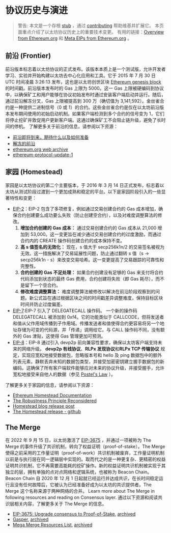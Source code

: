 # 协议历史与演进
> 警告: 本文是一个存根 [stub](https://en.wikipedia.org/wiki/Wikipedia:Stub) ，通过 [contributing](/contributing.md) 帮助维基并扩展它。
本页面重点介绍了以太坊协议历史上的重要技术变更。
有用的链接：[Overview from Ethereum.org](https://ethereum.org/en/history) 和 [Meta EIPs from Ethereum.org](https://eips.ethereum.org/meta) 。
## 前沿 (Frontier)
前沿版本标志着以太坊协议的正式发布。该版本本质上是一个测试版，允许开发者学习、实验并开始构建以太坊去中心化应用和工具。它于 2015 年 7 月 30 日 UTC 时间凌晨 3:26:13 发布，这也是以太坊创世区块 [Ethereum genesis block](https://etherscan.io/block/0) 的时间戳。前沿版本发布时的 Gas 上限为 5000。这一 Gas 上限被硬编码到协议中，以确保矿工和用户能够在协议初始发布时通过安装客户端启动并运行。随后，通过前沿解冻分叉，Gas 上限被提高到 300 万（确切值为 3,141,592）。金丝雀合约是一种提供二进制信号（0 或 1）的合约。这些金丝雀合约是仅在以太坊前沿版本发布期间使用的初始启动机制。如果客户端检测到多个合约的信号变为 1，它们将停止挖矿并敦促用户更新客户端。这通过确保矿工不会阻止链升级，避免了长时间的停机。
了解更多关于前沿的信息，请参阅以下资源：
- [前沿即将到来，期待什么以及如何准备](https://blog.ethereum.org/2015/07/22/frontier-is-coming-what-to-expect-and-how-to-prepare)
- [解冻的前沿](https://blog.ethereum.org/2015/08/04/the-thawing-frontier)
- [ethereum.org web archive](https://web.archive.org/web/20150802035735/https://www.ethereum.org/)
- [ethereum-protocol-update-1](https://blog.ethereum.org/2015/08/04/ethereum-protocol-update-1)
## 家园 (Homestead)
家园是以太坊协议的第二个主要版本，于 2016 年 3 月 14 日正式发布，标志着以太坊从测试阶段过渡到一个更加成熟和稳定的平台。以下是家园阶段引入的一些显著特性和变更：
- [EIP-2](https://github.com/ethereum/EIPs/blob/master/EIPS/eip-2.md)：EIP-2 包含了多项修复，例如通过交易创建合约的 Gas 成本增加，确保合约创建要么成功要么失败（防止创建空合约），以及对难度调整算法的修改。
  1. **增加合约创建的 Gas 成本：**
通过交易创建合约的 Gas 成本从 21,000 增加到 53,000。这一变更旨在减少通过交易创建合约的过度激励，而通过合约内的 CREATE 操作码创建合约的成本保持不变。
  2. **高 s 值签名的无效化：**
现在，s 值大于 secp256k1n/2 的交易签名被视为无效。这一措施解决了交易延展性问题，防止通过翻转 s 值（s -> secp256k1n - s）来改变交易哈希。这一变更提高了交易跟踪的可靠性和完整性。
  3. **合约创建的 Gas 不足处理：**
如果合约创建没有足够的 Gas 来支付将合约代码添加到状态的最终 Gas 费用，合约创建将失败（即 Gas 耗尽），而不是留下一个空合约。
  5. **修改难度调整算法：**
难度调整算法被修改以解决在前沿阶段观察到的问题。新公式旨在通过根据区块之间的时间戳差异调整难度，保持目标区块时间并防止过度偏差。
- [EIP-7](https://github.com/ethereum/EIPs/blob/master/EIPS/eip-7.md):EIP-7 引入了 DELEGATECALL 操作码。
  一个新的操作码 DELEGATECALL 被添加到 0xf4。它的功能类似于 CALLCODE，但将发送者和值从父作用域传播到子作用域。传播发送者和值使得合约更容易将另一个地址存储为可变的代码源，并「传递」调用给它。与 CALL 操作码不同，没有额外的 Gas 津贴，这使得 Gas 管理更加可预测。
- [EIP-8](https://github.com/ethereum/EIPs/blob/master/EIPS/eip-8.md)：EIP-8 通过引入 devp2p 前向兼容性要求，确保以太坊客户端支持未来的网络升级。
  **devp2p 有线协议**、**RLPx 发现协议**和**RLPx TCP 传输协议** 规定，实现应宽松地接受数据包，忽略版本号和 hello 及 ping 数据包中的额外列表元素，静默丢弃未知的数据包类型，并接受加密密钥建立握手数据包的新编码。这确保了所有客户端软件能够应对未来的协议升级，并接受握手，允许宽松地接受来自他人的数据（参见 [Postel's Law](https://en.wikipedia.org/wiki/Robustness_principle) ）。
  
了解更多关于家园的信息，请参阅以下资源：
- [Ethereum Homestead Documentation](https://readthedocs.org/projects/ethereum-homestead/downloads/pdf/latest/)
- [The Robustness Principle Reconsidered](https://queue.acm.org/detail.cfm?id=1999945)
- [Homestead blog release post](https://blog.ethereum.org/2016/02/29/homestead-release)
- [The Homestead release - github](https://github.com/ethereum/homestead-guide/blob/master/source/introduction/the-homestead-release.rst)

## The Merge

在 2022 年 9 月 15 日，以太坊激活了 [EIP-3675](https://eips.ethereum.org/EIPS/eip-3675) ，并通过一项被称为 The Merge 的事件升级了共识机制，转向了权益证明（proof-of-stake）。The Merge 使得之前采用的工作量证明（proof-of-work）共识机制被废弃，工作量证明机制以前是与执行层在同一逻辑层中实现的。取而代之的是一种更复杂、更精密的权益证明共识机制，它不再需要高能耗的挖矿操作。新的权益证明共识机制被实现于其独立的层，拥有单独的点对点网络和逻辑系统，也被称为 Beacon Chain。Beacon Chain 自 2020 年 12 月 1 日起就已经运行并达成共识，在长时间稳定运行且没有任何故障后，它被认为已经准备好成为以太坊的共识提供者。The Merge 这个名称来源于两种网络的合并。
Learn more about The Merge in following resources and reading on Consensus layer. 
通过以下资源和阅读共识层相关内容，了解更多关于 The Merge 的信息。
 - [EIP-3675: Upgrade consensus to Proof-of-Stake](https://eips.ethereum.org/EIPS/eip-3675), [archived](https://web.archive.org/web/20240213102133/https://eips.ethereum.org/EIPS/eip-3675)
- [Gasper](https://ethereum.org/developers/docs/consensus-mechanisms/pos/gasper), [archived](https://web.archive.org/web/20240214225630/https://ethereum.org/developers/docs/consensus-mechanisms/pos/gasper)
- [Mega Merge Resources List](https://notes.ethereum.org/@MarioHavel/merge-resources), [archived](https://web.archive.org/web/20240302082121/https://notes.ethereum.org/@MarioHavel/merge-resources)

